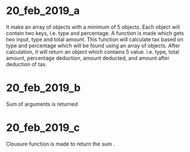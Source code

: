 # 20_feb_2019_a
It make an array of objects with a minimum of 5 objects. Each object will contain two keys, i.e. type and percentage. A function is made which gets two input, type and total amount. This function will calculate tax based on type and percentage which will be found using an array of objects. After calculation, it will return an object which contains 5 value. i.e. type, total amount, percentage deduction, amount deducted, and amount after deduction of tax.
# 20_feb_2019_b
Sum of arguments is returned
# 20_feb_2019_c
Clousure function is made to return the sum .
